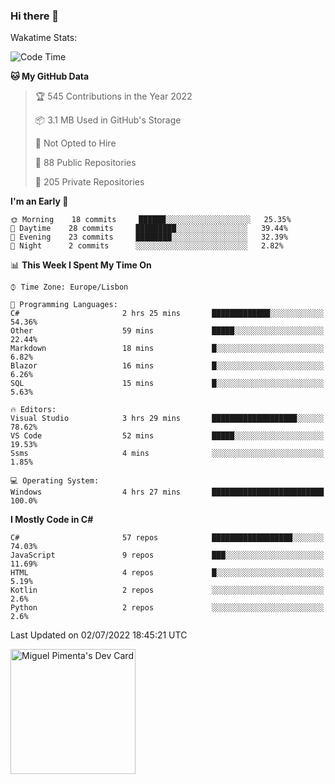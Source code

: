 ### Hi there 👋

<!--
**miguelpimenta/miguelpimenta** is a ✨ _special_ ✨ repository because its `README.md` (this file) appears on your GitHub profile.

Here are some ideas to get you started:

- 🔭 I’m currently working on ...
- 🌱 I’m currently learning ...
- 👯 I’m looking to collaborate on ...
- 🤔 I’m looking for help with ...
- 💬 Ask me about ...
- 📫 How to reach me: ...
- 😄 Pronouns: ...
- ⚡ Fun fact: ...
-->

Wakatime Stats:
<!--START_SECTION:waka-->
![Code Time](http://img.shields.io/badge/Code%20Time-0%20secs-blue)

**🐱 My GitHub Data** 

> 🏆 545 Contributions in the Year 2022
 > 
> 📦 3.1 MB Used in GitHub's Storage 
 > 
> 🚫 Not Opted to Hire
 > 
> 📜 88 Public Repositories 
 > 
> 🔑 205 Private Repositories  
 > 
**I'm an Early 🐤** 

```text
🌞 Morning    18 commits     ██████░░░░░░░░░░░░░░░░░░░   25.35% 
🌆 Daytime    28 commits     █████████░░░░░░░░░░░░░░░░   39.44% 
🌃 Evening    23 commits     ████████░░░░░░░░░░░░░░░░░   32.39% 
🌙 Night      2 commits      ░░░░░░░░░░░░░░░░░░░░░░░░░   2.82%

```


📊 **This Week I Spent My Time On** 

```text
⌚︎ Time Zone: Europe/Lisbon

💬 Programming Languages: 
C#                       2 hrs 25 mins       █████████████░░░░░░░░░░░░   54.36% 
Other                    59 mins             █████░░░░░░░░░░░░░░░░░░░░   22.44% 
Markdown                 18 mins             █░░░░░░░░░░░░░░░░░░░░░░░░   6.82% 
Blazor                   16 mins             █░░░░░░░░░░░░░░░░░░░░░░░░   6.26% 
SQL                      15 mins             █░░░░░░░░░░░░░░░░░░░░░░░░   5.63%

🔥 Editors: 
Visual Studio            3 hrs 29 mins       ███████████████████░░░░░░   78.62% 
VS Code                  52 mins             █████░░░░░░░░░░░░░░░░░░░░   19.53% 
Ssms                     4 mins              ░░░░░░░░░░░░░░░░░░░░░░░░░   1.85%

💻 Operating System: 
Windows                  4 hrs 27 mins       █████████████████████████   100.0%

```

**I Mostly Code in C#** 

```text
C#                       57 repos            ██████████████████░░░░░░░   74.03% 
JavaScript               9 repos             ███░░░░░░░░░░░░░░░░░░░░░░   11.69% 
HTML                     4 repos             █░░░░░░░░░░░░░░░░░░░░░░░░   5.19% 
Kotlin                   2 repos             ░░░░░░░░░░░░░░░░░░░░░░░░░   2.6% 
Python                   2 repos             ░░░░░░░░░░░░░░░░░░░░░░░░░   2.6%

```



 Last Updated on 02/07/2022 18:45:21 UTC
<!--END_SECTION:waka-->

<a href="https://app.daily.dev/MiguelPimenta"><img src="https://api.daily.dev/devcards/05b7ad917b6047f3b1368fb0fe084ad8.png?r=sx6" width="200" alt="Miguel Pimenta's Dev Card"/></a>
